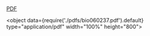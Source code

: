 [PDF](pdfs/bio060237.pdf)

<object data={require('./pdfs/bio060237.pdf').default} type="application/pdf" width="100%" height="800"></object>

